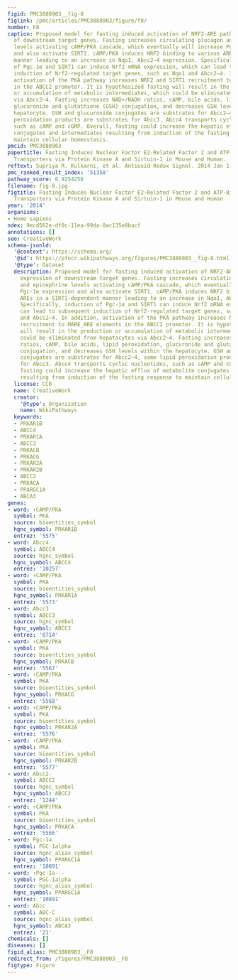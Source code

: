 ```yaml
---
figid: PMC3880903__fig-8
figlink: /pmc/articles/PMC3880903/figure/f8/
number: F8
caption: Proposed model for fasting induced activation of NRF2-ARE pathway and expression
  of downstream target genes. Fasting increases circulating glucagon and epinephrine
  levels activating cAMP/PKA cascade, which eventually will increase Pgc-1α expression
  and also activate SIRT1. cAMP/PKA induces NRF2 binding to various AREs in a SIRT1-dependent
  manner leading to an increase in Nqo1, Abcc2–4 expression. Specifically, induction
  of Pgc-1α and SIRT1 can induce Nrf2 mRNA expression, which can lead to subsequent
  induction of Nrf2-regulated target genes, such as Nqo1 and Abcc2–4. In addition,
  activation of the PKA pathway increases NRF2 and SIRT1 recruitment to MARE_ARE elements
  in the ABCC2 promoter. It is hypothesized fasting will result in the production
  or accumulation of metabolic intermediates, which could be eliminated from hepatocytes
  via Abcc2–4. Fasting increases NAD+/NADH ratios, cAMP, bile acids, lipid peroxidation,
  glucuronide and glutathione (GSH) conjugation, and decreases GSH levels within the
  hepatocyte. GSH and glucuronide conjugates are substrates for Abcc2–4, some lipid
  peroxidation products are substrates for Abcc3. Abcc4 transports cyclic nucleotides,
  such as cAMP and cGMP. Overall, fasting could increase the hepatic efflux of metabolite
  conjugates and intermediates resulting from induction of the fasting response to
  maintain cellular homeostasis.
pmcid: PMC3880903
papertitle: Fasting Induces Nuclear Factor E2-Related Factor 2 and ATP-Binding Cassette
  Transporters via Protein Kinase A and Sirtuin-1 in Mouse and Human.
reftext: Supriya R. Kulkarni, et al. Antioxid Redox Signal. 2014 Jan 1;20(1):15-30.
pmc_ranked_result_index: '51358'
pathway_score: 0.9254256
filename: fig-8.jpg
figtitle: Fasting Induces Nuclear Factor E2-Related Factor 2 and ATP-Binding Cassette
  Transporters via Protein Kinase A and Sirtuin-1 in Mouse and Human
year: '2014'
organisms:
- Homo sapiens
ndex: 9ecd562e-df0c-11ea-99da-0ac135e8bacf
annotations: []
seo: CreativeWork
schema-jsonld:
  '@context': https://schema.org/
  '@id': https://pfocr.wikipathways.org/figures/PMC3880903__fig-8.html
  '@type': Dataset
  description: Proposed model for fasting induced activation of NRF2-ARE pathway and
    expression of downstream target genes. Fasting increases circulating glucagon
    and epinephrine levels activating cAMP/PKA cascade, which eventually will increase
    Pgc-1α expression and also activate SIRT1. cAMP/PKA induces NRF2 binding to various
    AREs in a SIRT1-dependent manner leading to an increase in Nqo1, Abcc2–4 expression.
    Specifically, induction of Pgc-1α and SIRT1 can induce Nrf2 mRNA expression, which
    can lead to subsequent induction of Nrf2-regulated target genes, such as Nqo1
    and Abcc2–4. In addition, activation of the PKA pathway increases NRF2 and SIRT1
    recruitment to MARE_ARE elements in the ABCC2 promoter. It is hypothesized fasting
    will result in the production or accumulation of metabolic intermediates, which
    could be eliminated from hepatocytes via Abcc2–4. Fasting increases NAD+/NADH
    ratios, cAMP, bile acids, lipid peroxidation, glucuronide and glutathione (GSH)
    conjugation, and decreases GSH levels within the hepatocyte. GSH and glucuronide
    conjugates are substrates for Abcc2–4, some lipid peroxidation products are substrates
    for Abcc3. Abcc4 transports cyclic nucleotides, such as cAMP and cGMP. Overall,
    fasting could increase the hepatic efflux of metabolite conjugates and intermediates
    resulting from induction of the fasting response to maintain cellular homeostasis.
  license: CC0
  name: CreativeWork
  creator:
    '@type': Organization
    name: WikiPathways
  keywords:
  - PRKAR1B
  - ABCC4
  - PRKAR1A
  - ABCC3
  - PRKACB
  - PRKACG
  - PRKAR2A
  - PRKAR2B
  - ABCC2
  - PRKACA
  - PPARGC1A
  - ABCA3
genes:
- word: ↑CAMP/PKA
  symbol: PKA
  source: bioentities_symbol
  hgnc_symbol: PRKAR1B
  entrez: '5575'
- word: Abcc4
  symbol: ABCC4
  source: hgnc_symbol
  hgnc_symbol: ABCC4
  entrez: '10257'
- word: ↑CAMP/PKA
  symbol: PKA
  source: bioentities_symbol
  hgnc_symbol: PRKAR1A
  entrez: '5573'
- word: Abcc3
  symbol: ABCC3
  source: hgnc_symbol
  hgnc_symbol: ABCC3
  entrez: '8714'
- word: ↑CAMP/PKA
  symbol: PKA
  source: bioentities_symbol
  hgnc_symbol: PRKACB
  entrez: '5567'
- word: ↑CAMP/PKA
  symbol: PKA
  source: bioentities_symbol
  hgnc_symbol: PRKACG
  entrez: '5568'
- word: ↑CAMP/PKA
  symbol: PKA
  source: bioentities_symbol
  hgnc_symbol: PRKAR2A
  entrez: '5576'
- word: ↑CAMP/PKA
  symbol: PKA
  source: bioentities_symbol
  hgnc_symbol: PRKAR2B
  entrez: '5577'
- word: Abcc2-
  symbol: ABCC2
  source: hgnc_symbol
  hgnc_symbol: ABCC2
  entrez: '1244'
- word: ↑CAMP/PKA
  symbol: PKA
  source: bioentities_symbol
  hgnc_symbol: PRKACA
  entrez: '5566'
- word: Pgc-1a
  symbol: PGC-1alpha
  source: hgnc_alias_symbol
  hgnc_symbol: PPARGC1A
  entrez: '10891'
- word: ↑Pgc-1a---
  symbol: PGC-1alpha
  source: hgnc_alias_symbol
  hgnc_symbol: PPARGC1A
  entrez: '10891'
- word: Abcc
  symbol: ABC-C
  source: hgnc_alias_symbol
  hgnc_symbol: ABCA3
  entrez: '21'
chemicals: []
diseases: []
figid_alias: PMC3880903__F8
redirect_from: /figures/PMC3880903__F8
figtype: Figure
---
```

